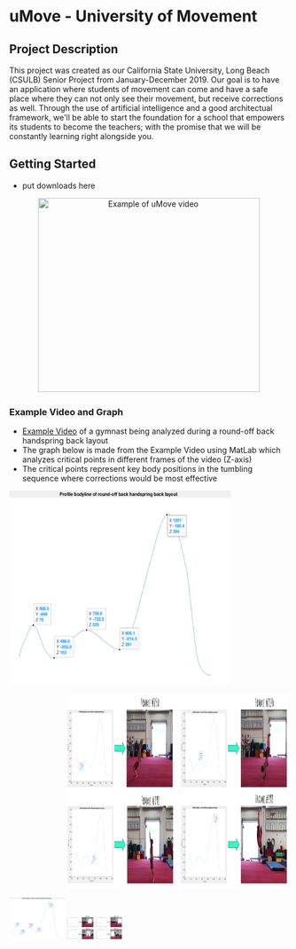 # uMove - University of Movement
## Project Description
This project was created as our California State University, Long Beach (CSULB) Senior Project from January-December 2019. Our goal is to have an application where students of movement can come and have a safe place where they can not only see their movement, but receive corrections as well. Through the use of artificial intelligence and a good architectual framework, we'll be able to start the foundation for a school that empowers its students to become the teachers; with the promise that we will be constantly learning right alongside you. 

## Getting Started
* put downloads here

<p align="center">
  <img src="https://github.com/ramos07/pose-estimation/blob/master/videos/final_5e26492f8d6e7d00164e69fe_535259%20(1).gif" width="400" height="350" title="Example of uMove video">
</p>

### Example Video and Graph
* [Example Video](https://www.youtube.com/watch?v=kk0D3QOK8qk) of a gymnast being analyzed during a round-off back handspring back layout
* The graph below is made from the Example Video using MatLab which analyzes critical points in different frames of the video (Z-axis)
* The critical points represent key body positions in the tumbling sequence where corrections would be most effective

<p align="left">
  <img src="https://github.com/ramos07/pose-estimation/blob/master/videos/Screen%20Shot%202019-12-05%20at%2011.08.19%20AM.png" width="400" height="350" title="Example Graph of Critical Points">
</p>
<p align="right">
  <img src="https://github.com/ramos07/pose-estimation/blob/master/videos/Screen%20Shot%202020-03-30%20at%208.44.53%20AM.png" width="400" height="350" title="Frames">
</p>
<p float="left">
  <img src="https://github.com/ramos07/pose-estimation/blob/master/videos/Screen%20Shot%202019-12-05%20at%2011.08.19%20AM.png" width="100" />
  <img src="https://github.com/ramos07/pose-estimation/blob/master/videos/Screen%20Shot%202020-03-30%20at%208.44.53%20AM.png" width="100" /> 
</p>

